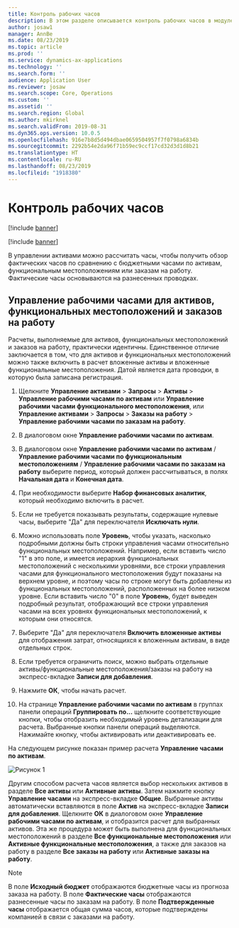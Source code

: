 ```yaml
---
title: Контроль рабочих часов
description: В этом разделе описывается контроль рабочих часов в модуле "Управление активами".
author: josaw1
manager: AnnBe
ms.date: 08/23/2019
ms.topic: article
ms.prod: ''
ms.service: dynamics-ax-applications
ms.technology: ''
ms.search.form: ''
audience: Application User
ms.reviewer: josaw
ms.search.scope: Core, Operations
ms.custom: ''
ms.assetid: ''
ms.search.region: Global
ms.author: mkirknel
ms.search.validFrom: 2019-08-31
ms.dyn365.ops.version: 10.0.5
ms.openlocfilehash: 916e7b8d5d494dbae0659504957f7f0798a6834b
ms.sourcegitcommit: 2292b54e2da96f71b59ec9ccf17cd32d3d1d8b21
ms.translationtype: HT
ms.contentlocale: ru-RU
ms.lasthandoff: 08/23/2019
ms.locfileid: "1918380"
---
```

# <a name="work-hour-control"></a>Контроль рабочих часов

[!include [banner](../../includes/banner.md)]

[!include [banner](../../includes/preview-banner.md)]

В управлении активами можно рассчитать часы, чтобы получить обзор фактических часов по сравнению с бюджетными часами по активам, функциональным местоположениям или заказам на работу. Фактические часы основываются на разнесенных проводках.

## <a name="work-hour-control-for-assets-functional-locations-and-work-orders"></a>Управление рабочими часами для активов, функциональных местоположений и заказов на работу

Расчеты, выполняемые для активов, функциональных местоположений и заказов на работу, практически идентичны. Единственное отличие заключается в том, что для активов и функциональных местоположений можно также включить в расчет вложенные активы и вложенные функциональные местоположения. Датой является дата проводки, в которую была записана регистрация.

1. Щелкните **Управление активами** > **Запросы** > **Активы** > **Управление рабочими часами по активам** или **Управление рабочими часами функционального местоположения**, или **Управление активами** > **Запросы** > **Заказы на работу** > **Управление рабочими часами по заказам на работу**.

2. В диалоговом окне **Управление рабочими часами по активам**.

3. В диалоговом окне **Управление рабочими часами по активам** / **Управление рабочими часами по функциональным местоположениям** / **Управление рабочими часами по заказам на работу** выберите период, который должен рассчитываться, в полях **Начальная дата** и **Конечная дата**.

4. При необходимости выберите **Набор финансовых аналитик**, который необходимо включить в расчет.

5. Если не требуется показывать результаты, содержащие нулевые часы, выберите "Да" для переключателя **Исключать нули**.

6. Можно использовать поле **Уровень**, чтобы указать, насколько подробными должны быть строки управления часами относительно функциональных местоположений. Например, если вставить число "1" в это поле, и имеется иерархия функциональных местоположений с несколькими уровнями, все строки управления часами для функционального местоположения будут показаны на верхнем уровне, и поэтому часы по строке могут быть добавлены из функциональных местоположений, расположенных на более низком уровне. Если вставить число "0" в поле **Уровень**, будет выведен подробный результат, отображающий все строки управления часами на всех уровнях функциональных местоположений, к которым они относятся.

7. Выберите "Да" для переключателя **Включить вложенные активы** для отображения затрат, относящихся к вложенным активам, в виде отдельных строк.

8. Если требуется ограничить поиск, можно выбрать отдельные активы/функциональные местоположения/заказы на работу на экспресс-вкладке **Записи для добавления**.

9. Нажмите **ОК**, чтобы начать расчет.

10. На странице **Управление рабочими часами по активам** в группах панели операций **Группировать по...** щелкните соответствующие кнопки, чтобы отобразить необходимый уровень детализации для расчета. Выбранные кнопки панели операций выделяются. Нажимайте кнопку, чтобы активировать или деактивировать ее.

На следующем рисунке показан пример расчета **Управление часами по активам**.

![Рисунок 1](media/04-controlling-and-reporting.png)

Другим способом расчета часов является выбор нескольких активов в разделе **Все активы** или **Активные активы**. Затем нажмите кнопку **Управление часами** на экспресс-вкладке **Общие**. Выбранные активы автоматически вставляются в поле **Актив** на экспресс-вкладке **Записи для добавления**. Щелкните **ОК** в диалоговом окне **Управление рабочими часами по активам**, и отобразится расчет для выбранных активов. Эта же процедура может быть выполнена для функциональных местоположений в разделе **Все функциональные местоположения** или **Активные функциональные местоположения**, а также для заказов на работу в разделе **Все заказы на работу** или **Активные заказы на работу**.

>[!NOTE]
>В поле **Исходный бюджет** отображаются бюджетные часы из прогноза заказа на работу. В поле **Фактические часы** отображаются разнесенные часы по заказам на работу. В поле **Подтвержденные часы** отображается общая сумма часов, которые подтверждены компанией в связи с заказами на работу.


